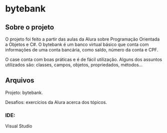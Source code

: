 # bytebank
## Sobre o projeto

O projeto foi feito a partir das aulas da Alura sobre Programação Orientada a Objetos e C#. O bytebank é um banco virtual básico que conta com informações de uma conta bancária, como saldo, número da conta e CPF.

O case conta com boas práticas e é de fácil utilização. Alguns dos assuntos utilizados são: classes, campos, objetos, propriedados, métodos... 
## Arquivos
Projeto: bytebank.

Desafios: exercícios da Alura acerca dos tópicos. 

### IDE: 
Visual Studio 
